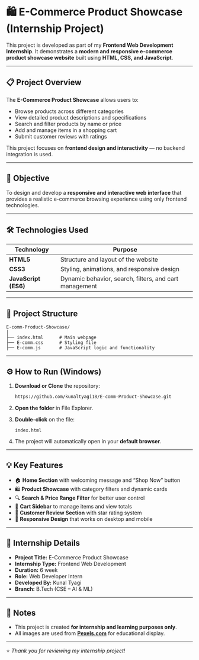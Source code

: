 # 🛍️ E-Commerce Product Showcase (Internship Project)

This project is developed as part of my **Frontend Web Development Internship**.
It demonstrates a **modern and responsive e-commerce product showcase website** built using **HTML, CSS, and JavaScript**.

---

## 📋 Project Overview

The **E-Commerce Product Showcase** allows users to:

* Browse products across different categories
* View detailed product descriptions and specifications
* Search and filter products by name or price
* Add and manage items in a shopping cart
* Submit customer reviews with ratings

This project focuses on **frontend design and interactivity** — no backend integration is used.

---

## 🧠 Objective

To design and develop a **responsive and interactive web interface** that provides a realistic e-commerce browsing experience using only frontend technologies.

---

## 🛠️ Technologies Used

| Technology           | Purpose                                                |
| -------------------- | ------------------------------------------------------ |
| **HTML5**            | Structure and layout of the website                    |
| **CSS3**             | Styling, animations, and responsive design             |
| **JavaScript (ES6)** | Dynamic behavior, search, filters, and cart management |

---

## 📂 Project Structure

```
E-comm-Product-Showcase/
│
├── index.html      # Main webpage
├── E-comm.css      # Styling file
├── E-comm.js       # JavaScript logic and functionality
```

---

## ⚙️ How to Run (Windows)

1. **Download or Clone** the repository:

   ```bash
   https://github.com/kunaltyagi18/E-comm-Product-Showcase.git
   
   ```

2. **Open the folder** in File Explorer.

3. **Double-click** on the file:

   ```
   index.html
   ```

4. The project will automatically open in your **default browser**.

---

## 💡 Key Features

* 🏠 **Home Section** with welcoming message and “Shop Now” button
* 🛍️ **Product Showcase** with category filters and dynamic cards
* 🔍 **Search & Price Range Filter** for better user control
* 🛒 **Cart Sidebar** to manage items and view totals
* 💬 **Customer Review Section** with star rating system
* 📱 **Responsive Design** that works on desktop and mobile

---

## 📅 Internship Details

* **Project Title:** E-Commerce Product Showcase
* **Internship Type:** Frontend Web Development
* **Duration:** 6 week
* **Role:** Web Developer Intern
* **Developed By:** Kunal Tyagi
* **Branch:** B.Tech (CSE – AI & ML)

---

## 🧾 Notes

* This project is created **for internship and learning purposes only**.
* All images are used from **[Pexels.com](https://pexels.com)** for educational display.

---

⭐ *Thank you for reviewing my internship project!*
